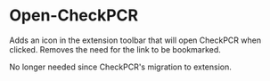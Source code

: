 # Open-CheckPCR
Adds an icon in the extension toolbar that will open CheckPCR when clicked. Removes the need for the link to be bookmarked.

No longer needed since CheckPCR's migration to extension.

